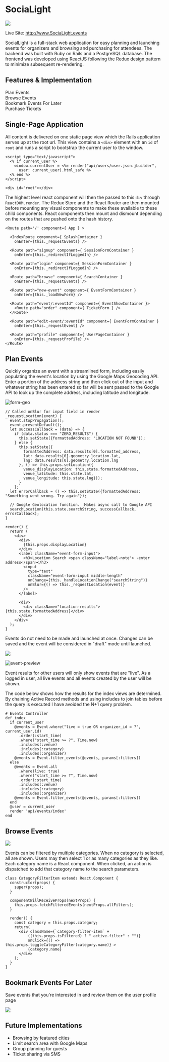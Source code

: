 # SociaLight

![](http://res.cloudinary.com/dbwkodu79/image/upload/v1473357986/site_assets/SociaLights3-transaprent.png)

Live Site:  http://www.SociaLight.events

SocialLight is a full-stack web application for easy planning and launching
events for organizers and browsing and purchasing for attendees.
The backend was built with Ruby on Rails and a PostgreSQL database.
The frontend was developed using ReactJS following the Redux design pattern to minimize subsequent re-rendering.

## Features & Implementation

Plan Events<br />
Browse Events<br />
Bookmark Events For Later<br />
Purchase Tickets<br />

## Single-Page Application

All content is delivered on one static page view which the Rails application serves up at the root url. This view contains a `<div>` element with an `id` of `root` and runs a script to bootstrap the current user to the window.  

```
<script type="text/javascript">
  <% if current_user %>
    window.currentUser = <%= render("api/users/user.json.jbuilder",
      user: current_user).html_safe %>
  <% end %>
</script>

<div id="root"></div>
```
The highest level react component will then the passed to this `div` through `ReactDOM.render`.  The Redux Store and the React Router are then mounted before mounting any visual components to make these available to these child components.  React components then mount and dismount depending on the routes that are pushed onto the hash history.


```
<Route path='/' component={ App } >

  <IndexRoute component={ SplashContainer }
    onEnter={this._requestEvents} />

  <Route path="signup" component={ SessionFormContainer }
    onEnter={this._redirectIfLoggedIn} />

  <Route path="login" component={ SessionFormContainer }
    onEnter={this._redirectIfLoggedIn} />

  <Route path="browse" component={ SearchContainer }
    onEnter={this._requestEvents} />

  <Route path="new-event" component={ EventFormContainer }
    onEnter={this._loadNewForm} />

  <Route path="event/:eventId" component={ EventShowContainer }>
    <Route path="order" component={ TicketForm } />
  </Route>

  <Route path="edit-event/:eventId" component={ EventFormContainer }
    onEnter={this._requestEvent} />

  <Route path="profile" component={ UserPageContainer }
    onEnter={this._requestProfile} />
</Route>
```

## Plan Events

Quickly organize an event with a streamlined form, including
easily populating the event's location by using the Google Maps
Geocoding API.  Enter a portion of the address string and then click out of the input and whatever string has been entered so far will be sent passed to the Google API to look up the complete address, including latitude and longitude.

![form-geo](http://res.cloudinary.com/dbwkodu79/image/upload/v1473453398/site_assets/form_geocoding_screen_shot.png)

```
// Called onBlur for input field in render
_requestLocation(event) {
  event.stopPropagation();
  event.preventDefault();
  let successCallback = (data) => {
    if (data.status === "ZERO_RESULTS") {
      this.setState({formattedAddress: "LOCATION NOT FOUND"});
    } else {
      this.setState({
        formattedAddress: data.results[0].formatted_address,
        lat: data.results[0].geometry.location.lat,
        lng: data.results[0].geometry.location.lng
      }, () => this.props.setLocation({
        venue_displayLocation: this.state.formattedAddress,
        venue_latitude: this.state.lat,
        venue_longitude: this.state.lng}));
      }
    };
  let errorCallback = () => this.setState({formattedAddress: "Something went wrong. Try again"});

  // Google Geolocation function.  Makes async call to Google API
  searchLocation(this.state.searchString, successCallback, errorCallback);
}

render() {
  return (
    <div>
      <div>
        {this.props.displayLocation}
      </div>
      <label className="event-form-input">
        <h3>Location Search <span className="label-note"> -enter address</span></h3>
        <input
          type="text"
          className="event-form-input middle-length"
          onChange={this._handleLocationChange("searchString")}
          onBlur={() => this._requestLocation(event)}
        />
      </label>

      <div>
        <div className="location-results">{this.state.formattedAddress}</div>
      </div>
    </div>
  );
}
```

Events do not need to be made and launched at once.  Changes can be saved and the event will be considered in "draft" mode until launched.

![](http://res.cloudinary.com/dbwkodu79/image/upload/v1473453846/site_assets/Screen_Shot_2016-09-09_at_1.43.00_PM.png)

![event-preview](http://res.cloudinary.com/dbwkodu79/image/upload/v1473453841/site_assets/Screen_Shot_2016-09-09_at_1.43.13_PM.png)

Event results for other users will only show events that are "live".  As a logged in user, all live events and all events created by the user will be shown.  

The code below shows how the results for the index views are determined.  By chaining Active Record methods and using includes to join tables before the query is executed I have avoided the N+1 query problem.

```
# Events Controller
def index
  if current_user
    @events = Event.where("live = true OR organizer_id = ?", current_user.id)
      .order(:start_time)
      .where("start_time >= ?", Time.now)
      .includes(:venue)
      .includes(:category)
      .includes(:organizer)
    @events = Event.filter_events(@events, params[:filters])
  else
    @events = Event.all
      .where(live: true)
      .where("start_time >= ?", Time.now)
      .order(:start_time)
      .includes(:venue)
      .includes(:category)
      .includes(:organizer)
    @events = Event.filter_events(@events, params[:filters])
  end
  @user = current_user
  render 'api/events/index'
end
```

## Browse Events

![](http://res.cloudinary.com/dbwkodu79/image/upload/v1473454110/site_assets/Screen_Shot_2016-09-09_at_1.47.40_PM.png)

Events can be filtered by multiple categories.  When no category is selected, all are shown.  Users may then select 1 or as many categories as they like. Each category name
is a React component.  When clicked, an action is dispatched to add that category name to the search parameters.

```
class CategoryFilterItem extends React.Component {
  constructor(props) {
    super(props);
  }

  componentWillReceiveProps(nextProps) {
    this.props.fetchFilteredEvents(nextProps.allFilters);
  }

  render() {
    const category = this.props.category;
    return(
      <div className={`category-filter-item` +
          ((this.props.isFiltered) ? " active-filter" : "")}
          onClick={() => this.props.toggleCategoryFilter(category.name)} >
          {category.name}
      </div>
    );
  }
}
```

## Bookmark Events For Later

Save events that you're interested in and review them on the user profile page

![](http://res.cloudinary.com/dbwkodu79/image/upload/v1473454400/site_assets/Screen_Shot_2016-09-09_at_1.52.05_PM.png)


## Future Implementations

+ Browsing by featured cities
+ Limit search area with Google Maps
+ Group planning for guests
+ Ticket sharing via SMS
